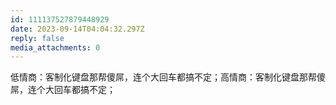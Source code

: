 ```yaml
---
id: 111137527879448929
date: 2023-09-14T04:04:32.297Z
reply: false
media_attachments: 0
---
```


低情商：客制化键盘那帮傻屌，连个大回车都搞不定；高情商：客制化键盘那帮傻屌，连个大回车都搞不定；

